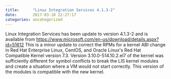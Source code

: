 ```yaml
---
title:      "Linux Integration Services 4.1.3-2"
date:       2017-03-10 22:27:17
categories: uncategorized
---
```

Linux Integration Services has been update to version 4.1.3-2 and is available from <https://www.microsoft.com/en-us/download/details.aspx?id=51612> This is a minor update to correct the RPMs for a kernel ABI change in Red Hat Enterprise Linux, CentOS, and Oracle Linux's Red Hat Compatible Kernel version 7.3. Version 3.10.0-514.10.2.el7 of the kernel was sufficiently different for symbol conflicts to break the LIS kernel modules and create a situation where a VM would not start correctly. This version of the modules is compatible with the new kernel.
